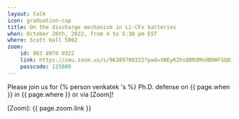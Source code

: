 ```yaml
---
layout: talk
icon: graduation-cap
title: On the discharge mechanism in Li-CFx batteries
when: October 26th, 2022, from 4 to 5:30 pm EST
where: Scott Hall 5002
zoom:
    id: 963 8970 0322
    link: https://cmu.zoom.us/s/96389700322?pwd=VWEyK2hsQ0ROMndBOHFSQ0JoK3ZEZz09
    passcode: 125080
---
```



Please join us for {% person venkatek 's %} Ph.D. defense on {{ page.when }} in {{ page.where }} or via [Zoom]!

[Zoom]: {{ page.zoom.link }}
